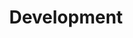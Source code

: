 ---
layout: page
title: Development
slug: development
summary: |
  Veggies es bonus vobis, proinde vos postulo essum magis kohlrabi welsh onion daikon amaranth tatsoi tomatillo melon azuki bean garlic.
description: |
  With expertise in back-end and front-end development, we architect complex websites across a variety of industries and client profiles. We have the acumen to execute on the most complicated requirements, with the wisdom to limit customization for the long-term sustainability and security needs of our clients. We use many tools to build, primarily the Drupal CMS, which we [contribute to](https://www.drupal.org/savas-labs).
icon: "development-icon.svg"
weight: 2

---